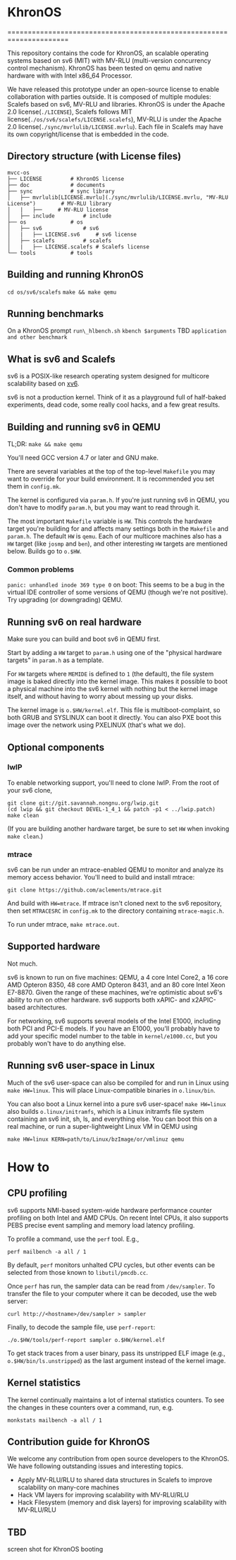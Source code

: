 # KhronOS
=====================================================================

This repository contains the code for KhronOS, an scalable
operating systems based on sv6 (MIT) with MV-RLU (multi-version concurrency control mechanism).
KhronOS has been tested on qemu and native hardware with with Intel x86\_64 Processor.

We have released this prototype under an open-source license to enable collaboration with parties outside. It is composed of multiple modules: Scalefs based on sv6, MV-RLU and libraries. KhronOS is under the Apache 2.0 license(```./LICENSE```), Scalefs follows MIT license(```./os/sv6/scalefs/LICENSE.scalefs```), MV-RLU is under the Apache 2.0 license(```./sync/mvrlulib/LICENSE.mvrlu```). Each file in Scalefs may have its own copyright/license that is embedded in the code.

## Directory structure (with License files)
```{.sh}
mvcc-os
├── LICENSE         # KhronOS license
├── doc             # documents
├── sync            # sync library
│   ├── mvrlulib[LICENSE.mvrlu](./sync/mvrlulib/LICENSE.mvrlu, "MV-RLU License")      	# MV-RLU library
│   |   ├──  	# MV-RLU license
│   ├── include         # include
├── os           	# os
│   ├── sv6         	# sv6
│   |   ├── LICENSE.sv6 	# sv6 license
│   ├── scalefs        	# scalefs
│   |   ├── LICENSE.scalefs	# Scalefs license
└── tools           # tools
```

Building and running KhronOS
--------------------------------
`cd os/sv6/scalefs`
`make && make qemu`

Running benchmarks
--------------------------------
On a KhronOS prompt
`run\_hlbench.sh`
`kbench $arguments`
TBD `application and other benchmark`

What is sv6 and Scalefs
--------------------------------
sv6 is a POSIX-like research operating system designed for multicore
scalability based on [xv6](http://pdos.csail.mit.edu/6.828/xv6).

sv6 is not a production kernel.  Think of it as a playground full of
half-baked experiments, dead code, some really cool hacks, and a few
great results.


Building and running sv6 in QEMU
--------------------------------

TL;DR: `make && make qemu`

You'll need GCC version 4.7 or later and GNU make.

There are several variables at the top of the top-level `Makefile` you
may want to override for your build environment.  It is recommended
you set them in `config.mk`.

The kernel is configured via `param.h`.  If you're just running sv6 in
QEMU, you don't have to modify `param.h`, but you may want to read
through it.

The most important `Makefile` variable is `HW`.  This controls the
hardware target you're building for and affects many settings both in
the `Makefile` and `param.h`.  The default `HW` is `qemu`.  Each of
our multicore machines also has a `HW` target (like `josmp` and
`ben`), and other interesting `HW` targets are mentioned below.
Builds go to `o.$HW`.

### Common problems

`panic: unhandled inode 369 type 0` on boot: This seems to be a bug in
the virtual IDE controller of some versions of QEMU (though we're not
positive).  Try upgrading (or downgrading) QEMU.


Running sv6 on real hardware
----------------------------

Make sure you can build and boot sv6 in QEMU first.

Start by adding a `HW` target to `param.h` using one of the "physical
hardware targets" in `param.h` as a template.

For `HW` targets where `MEMIDE` is defined to `1` (the default), the
file system image is baked directly into the kernel image.  This makes
it possible to boot a physical machine into the sv6 kernel with
nothing but the kernel image itself, and without having to worry about
messing up your disks.

The kernel image is `o.$HW/kernel.elf`.  This file is
multiboot-complaint, so both GRUB and SYSLINUX can boot it directly.
You can also PXE boot this image over the network using PXELINUX
(that's what we do).


Optional components
-------------------

### lwIP

To enable networking support, you'll need to clone lwIP.  From the
root of your sv6 clone,

    git clone git://git.savannah.nongnu.org/lwip.git
    (cd lwip && git checkout DEVEL-1_4_1 && patch -p1 < ../lwip.patch)
    make clean

(If you are building another hardware target, be sure to set `HW` when
invoking `make clean`.)

### mtrace

sv6 can be run under an mtrace-enabled QEMU to monitor and analyze its
memory access behavior.  You'll need to build and install mtrace:

    git clone https://github.com/aclements/mtrace.git

And build with `HW=mtrace`.  If mtrace isn't cloned next to the sv6
repository, then set `MTRACESRC` in `config.mk` to the directory
containing `mtrace-magic.h`.

To run under mtrace, `make mtrace.out`.


Supported hardware
------------------

Not much.

sv6 is known to run on five machines: QEMU, a 4 core Intel Core2, a 16
core AMD Opteron 8350, 48 core AMD Opteron 8431, and an 80 core Intel
Xeon E7-8870.  Given the range of these machines, we're optimistic
about sv6's ability to run on other hardware.  sv6 supports both
xAPIC- and x2APIC-based architectures.

For networking, sv6 supports several models of the Intel E1000,
including both PCI and PCI-E models.  If you have an E1000, you'll
probably have to add your specific model number to the table in
`kernel/e1000.cc`, but you probably won't have to do anything else.


Running sv6 user-space in Linux
-------------------------------

Much of the sv6 user-space can also be compiled for and run in Linux
using `make HW=linux`.  This will place Linux-compatible binaries in
`o.linux/bin`.

You can also boot a Linux kernel into a pure sv6 user-space!  `make
HW=linux` also builds `o.linux/initramfs`, which is a Linux initramfs
file system containing an sv6 init, sh, ls, and everything else.  You
can boot this on a real machine, or run a super-lightweight Linux VM
in QEMU using

    make HW=linux KERN=path/to/Linux/bzImage/or/vmlinuz qemu


How to
======

CPU profiling
-------------

sv6 supports NMI-based system-wide hardware performance counter
profiling on both Intel and AMD CPUs.  On recent Intel CPUs, it also
supports PEBS precise event sampling and memory load latency
profiling.

To profile a command, use the `perf` tool.  E.g.,

    perf mailbench -a all / 1

By default, `perf` monitors unhalted CPU cycles, but other events can
be selected from those known to `libutil/pmcdb.cc`.

Once `perf` has run, the sampler data can be read from `/dev/sampler`.
To transfer the file to your computer where it can be decoded, use the
web server:

    curl http://<hostname>/dev/sampler > sampler

Finally, to decode the sample file, use `perf-report`:

    ./o.$HW/tools/perf-report sampler o.$HW/kernel.elf

To get stack traces from a user binary, pass its unstripped ELF image
(e.g., `o.$HW/bin/ls.unstripped`) as the last argument instead of the
kernel image.


Kernel statistics
-----------------

The kernel continually maintains a lot of internal statistics
counters.  To see the changes in these counters over a command, run,
e.g.

    monkstats mailbench -a all / 1


Contribution guide for KhronOS
------------------------------
We welcome any contribution from open source developers to the KhronOS. We have following outstanding issues and interesting topics.
 - Apply MV-RLU/RLU to shared data structures in Scalefs to improve scalability on many-core machines 
 - Hack VM layers for improving scalability with MV-RLU/RLU 
 - Hack Filesystem (memory and disk layers) for improving scalability with MV-RLU/RLU

TBD
------------------------------
screen shot for KhronOS booting 
